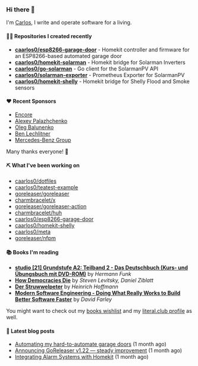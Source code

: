 ### Hi there 👋

I'm [Carlos](https://caarlos0.dev), I write and operate software for a living.

#### 👨‍💻 Repositories I created recently
- **[caarlos0/esp8266-garage-door](https://github.com/caarlos0/esp8266-garage-door)** - Homekit controller and firmware for an ESP8266-based automated garage door
- **[caarlos0/homekit-solarman](https://github.com/caarlos0/homekit-solarman)** - Homekit bridge for Solarman Inverters
- **[caarlos0/go-solarman](https://github.com/caarlos0/go-solarman)** - Go client for the SolarmanPV API
- **[caarlos0/solarman-exporter](https://github.com/caarlos0/solarman-exporter)** - Prometheus Exporter for SolarmanPV
- **[caarlos0/homekit-shelly](https://github.com/caarlos0/homekit-shelly)** - Homekit bridge for Shelly Flood and Smoke sensors


#### ❤️ Recent Sponsors
- [Encore](https://github.com/encoredev)
- [Alexey Palazhchenko](https://github.com/AlekSi)
- [Oleg Balunenko](https://github.com/obalunenko)
- [Ben Lechlitner](https://github.com/asphaltbuffet)
- [Mercedes-Benz Group](https://github.com/mercedes-benz)

Many thanks everyone! 🙏

#### ⛏️ What I've been working on

- [caarlos0/dotfiles](https://github.com/caarlos0/dotfiles)
- [caarlos0/teatest-example](https://github.com/caarlos0/teatest-example)
- [goreleaser/goreleaser](https://github.com/goreleaser/goreleaser)
- [charmbracelet/x](https://github.com/charmbracelet/x)
- [goreleaser/goreleaser-action](https://github.com/goreleaser/goreleaser-action)
- [charmbracelet/huh](https://github.com/charmbracelet/huh)
- [caarlos0/esp8266-garage-door](https://github.com/caarlos0/esp8266-garage-door)
- [caarlos0/homekit-shelly](https://github.com/caarlos0/homekit-shelly)
- [caarlos0/meta](https://github.com/caarlos0/meta)
- [goreleaser/nfpm](https://github.com/goreleaser/nfpm)

#### 📚 Books I'm reading
- **[studio [21] Grundstufe A2: Teilband 2 - Das Deutschbuch (Kurs- und Übungsbuch mit DVD-ROM)](https://literal.club/caarlos0/book/hermann-funk-studio-21-grundstufe-a2-teilband-2-das-deutschbuch-kurs-und-ubungsbuch-mit-dvd-rom-9zuoy)** by _Hermann Funk_
- **[How Democracies Die](https://literal.club/caarlos0/book/how-democracies-die-5395k)** by _Steven Levitsky, Daniel Ziblatt_
- **[Der Struwwelpeter](https://literal.club/caarlos0/book/der-struwwelpeter-a0nkn)** by _Heinrich Hoffmann_
- **[Modern Software Engineering - Doing What Really Works to Build Better Software Faster](https://literal.club/caarlos0/book/david-farley-modern-software-engineering-ayoqv)** by _David Farley_

You might want to check out my
[books wishlist](https://www.amazon.com.br/hz/wishlist/ls/EB8P7VS717SV)
and my [literal.club profile](https://literal.club/caarlos0) as well.

#### 📄 Latest blog posts
- [Automating my hard-to-automate garage doors](https://carlosbecker.com/posts/homekit-garage/) (1 month ago)
- [Announcing GoReleaser v1.22 — steady improvement](https://carlosbecker.com/posts/goreleaser-v1.21/) (1 month ago)
- [Integrating Alarm Systems with Homekit](https://carlosbecker.com/posts/homekit-alarms/) (1 month ago)
